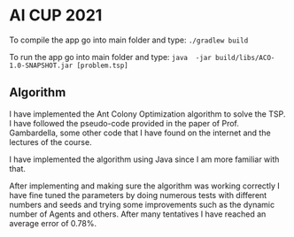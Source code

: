 # AI CUP 2021



To compile the app go into main folder and type: `./gradlew build` 

To run the app go into main folder and type: `java  -jar build/libs/ACO-1.0-SNAPSHOT.jar [problem.tsp]`



## Algorithm

I have implemented the Ant Colony Optimization algorithm to solve the TSP. I have followed the pseudo-code provided in the paper of Prof. Gambardella, some other code that I have found on the internet and the lectures of the course.

I have implemented the algorithm using Java since I am more familiar with that.

After implementing and making sure the algorithm was working correctly I have fine tuned the parameters by doing numerous tests with different numbers and seeds and trying some improvements such as the dynamic number of Agents and others. After many tentatives I have reached an average error of 0.78%.